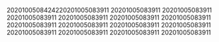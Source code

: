2020100508424220201005083911
20201005083911
20201005083911
20201005083911
20201005083911
20201005083911
20201005083911
20201005083911
20201005083911
20201005083911
20201005083911
20201005083911
20201005083911
20201005083911
20201005083911
